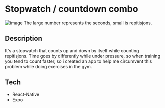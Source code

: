 # Stopwatch / countdown combo 
![image](https://github.com/martinsletsjoe/Tidtaker/assets/106916526/69c56bc8-91bd-41c1-b093-d0cf5649e07d)
The large number represents the seconds, small is repitisjons.

## Description

It's a stopwatch that counts up and down by itself while counting repitisjons.
Time goes by differently while under pressure, so when training you tend to count faster,
so i created an app to help me circumvent this problem while doing exercises in the gym.

## Tech
* React-Native
* Expo

